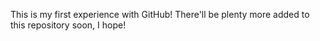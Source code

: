 This is my first experience with GitHub! There'll be plenty more added to this repository soon, I hope!
